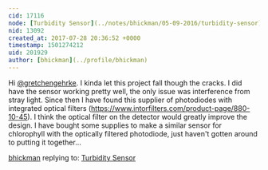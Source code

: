 ```yaml
---
cid: 17116
node: [Turbidity Sensor](../notes/bhickman/05-09-2016/turbidity-sensor)
nid: 13092
created_at: 2017-07-28 20:36:52 +0000
timestamp: 1501274212
uid: 201929
author: [bhickman](../profile/bhickman)
---
```


Hi [@gretchengehrke](/profile/gretchengehrke). I kinda let this project fall though the cracks. I did have the sensor working pretty well, the only issue was interference from stray light. Since then I have found this supplier of photodiodes with integrated optical filters (https://www.intorfilters.com/product-page/880-10-45). I think the optical filter on the detector would greatly improve the design. I have bought some supplies to make a similar sensor for chlorophyll with the optically filtered photodiode, just haven't gotten around to putting it together... 

[bhickman](../profile/bhickman) replying to: [Turbidity Sensor](../notes/bhickman/05-09-2016/turbidity-sensor)

